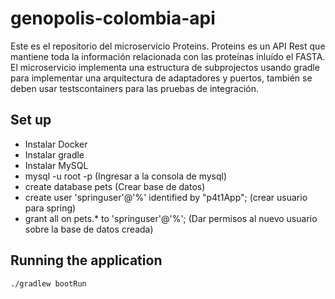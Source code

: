 # genopolis-colombia-api

Este es el repositorio del microservicio Proteins. Proteins es un API Rest que mantiene toda la información relacionada con las proteínas inluído el FASTA.
El microservicio implementa una estructura de subprojectos usando gradle para implementar una arquitectura de adaptadores y puertos, también se deben usar testscontainers para las pruebas de integración. 

## Set up
* Instalar Docker
* Instalar gradle
* Instalar MySQL
* mysql -u root -p (Ingresar a la consola de mysql)
* create database pets (Crear base de datos)
* create user 'springuser'@'%' identified by "p4t1App"; (crear usuario para spring)
* grant all on pets.* to 'springuser'@'%'; (Dar permisos al nuevo usuario sobre la base de datos creada)

## Running the application
```
./gradlew bootRun
```
